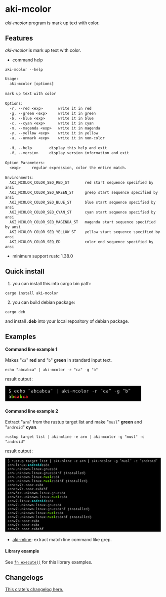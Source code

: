 # aki-mcolor

*aki-mcolor* program is mark up text with color.

## Features

*aki-mcolor*  is mark up text with color.

* command help

```text
aki-mcolor --help
```

```text
Usage:
  aki-mcolor [options]

mark up text with color

Options:
  -r, --red <exp>       write it in red
  -g, --green <exp>     write it in green
  -b, --blue <exp>      write it in blue
  -c, --cyan <exp>      write it in cyan
  -m, --magenda <exp>   write it in magenda
  -y, --yellow <exp>    write it in yellow
  -u, --unmark <exp>    write it in non-color

  -H, --help        display this help and exit
  -V, --version     display version information and exit

Option Parameters:
  <exp>     regular expression, color the entire match. 

Environments:
  AKI_MCOLOR_COLOR_SEQ_RED_ST       red start sequence specified by ansi
  AKI_MCOLOR_COLOR_SEQ_GREEN_ST     greep start sequence specified by ansi
  AKI_MCOLOR_COLOR_SEQ_BLUE_ST      blue start sequence specified by ansi
  AKI_MCOLOR_COLOR_SEQ_CYAN_ST      cyan start sequence specified by ansi
  AKI_MCOLOR_COLOR_SEQ_MAGENDA_ST   magenda start sequence specified by ansi
  AKI_MCOLOR_COLOR_SEQ_YELLOW_ST    yellow start sequence specified by ansi
  AKI_MCOLOR_COLOR_SEQ_ED           color end sequence specified by ansi
```

* minimum support rustc 1.38.0

## Quick install

1. you can install this into cargo bin path:

```text
cargo install aki-mcolor
```

2. you can build debian package:

```text
cargo deb
```

and install **.deb** into your local repository of debian package.


## Examples

#### Command line example 1

Makes "`ca`" **red** and "`b`" **green** in standard input text.

```
echo "abcabca" | aki-mcolor -r "ca" -g "b"
```

result output :

![out abcabca image]

[out abcabca image]: https://raw.githubusercontent.com/aki-akaguma/aki-mcolor/main/img/out-abcabca-1.png


#### Command line example 2

Extract "`arm`" from the rustup target list and make "`musl`" **green** and "`android`" **cyan**.

```
rustup target list | aki-mline -e arm | aki-mcolor -g "musl" -c "android"
```

result output :

![out rustup image]

[out rustup image]: https://raw.githubusercontent.com/aki-akaguma/aki-mcolor/main/img/out-rustup-1.png

- [aki-mline](https://crates.io/crates/aki-mline): extract match line command like grep.

#### Library example

See [`fn execute()`] for this library examples.

[`fn execute()`]: crate::execute

## Changelogs

[This crate's changelog here.](https://github.com/aki-akaguma/aki-mcolor/blob/main/CHANGELOG.md)
